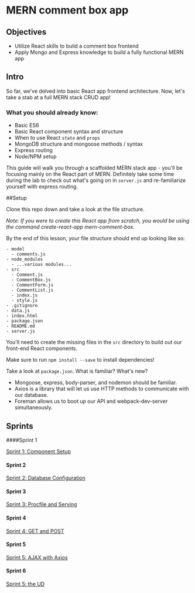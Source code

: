 # MERN comment box app

## Objectives

* Utilize React skills to build a comment box frontend
* Apply Mongo and Express knowledge to build a fully functional MERN app

## Intro

So far, we've delved into basic React app frontend architecture. Now, let's take a stab at a full MERN stack CRUD app!

### What you should already know:

* Basic ES6
* Basic React component syntax and structure
* When to use React `state` and `props`
* MongoDB structure and mongoose methods / syntax
* Express routing
* Node/NPM setup

This guide will walk you through a scaffolded MERN stack app - you'll be focusing mainly on the React part of MERN. Definitely take some time during the lab to check out what's going on in `server.js` and re-familiarize yourself with express routing.

##Setup

Clone this repo down and take a look at the file structure.

*Note: If you were to create this React app from scratch, you would be using the command create-react-app mern-comment-box.*

By the end of this lesson, your file structure should end up looking like so:

```
- model
  - comments.js
- node_modules
  - ...various modules...
- src
  - Comment.js
  - CommentBox.js
  - CommentForm.js
  - CommentList.js
  - index.js
  - style.js
- .gitignore
- data.js
- index.html
- package.json
- README.md
- server.js
```

You'll need to create the missing files in the `src` directory to build out our front-end React components.

Make sure to run `npm install --save` to install dependencies!

Take a look at `package.json`. What is familiar? What's new?

* Mongoose, express, body-parser, and nodemon should be familiar.
* Axios is a library that will let us use HTTP methods to communicate with our database.
* Foreman allows us to boot up our API and webpack-dev-server simultaneously.

## Sprints

####Sprint 1

[Sprint 1: Component Setup](docs/Sprint1.md)

#### Sprint 2

 [Sprint 2: Database Configuration](docs/Sprint2.md)

#### Sprint 3

 [Sprint 3: Procfile and Serving](docs/Sprint3.md)

#### Sprint 4

 [Sprint 4: GET and POST](docs/Sprint4.md)

#### Sprint 5

 [Sprint 5: AJAX with Axios](docs/Sprint5.md)
 
#### Sprint 6
 
 [Sprint 5: the UD](docs/Sprint6.md)